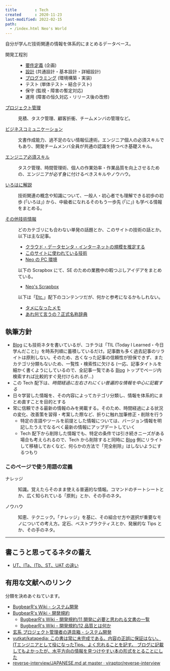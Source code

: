 ```yaml
---
title        : Tech
created      : 2020-11-23
last-modified: 2022-02-15
path:
  - /index.html Neo's World
---
```


自分が学んだ技術関連の情報を体系的にまとめるデータベース。

<dl>
  <dt>開発工程別</dt>
  <dd>
    <ul>
      <li><a href="./requirement-definition/index.html">要件定義</a> (企画)</li>
      <li><a href="./design/index.html">設計</a> (共通設計・基本設計・詳細設計)</li>
      <li><a href="./programming/index.html">プログラミング</a> (環境構築・実装)</li>
      <li>テスト (単体テスト・結合テスト)</li>
      <li>保守 (監視・障害の暫定対応)</li>
      <li>運用 (障害の恒久対応・リリース後の改修)</li>
    </ul>
  </dd>
  <dt><a href="./project-management/index.html">プロジェクト管理</a></dt>
  <dd>
    <p>見積、タスク管理、顧客折衝、チームメンバの管理など。</p>
  </dd>
  <dt><a href="./business-communication/index.html">ビジネスコミュニケーション</a></dt>
  <dd>
    <p>文書作成能力、過不足のない情報伝達術。エンジニア個人の必須スキルでもあり、開発チームメンバ全員が共通の認識を持つべき基礎スキル。</p>
  </dd>
  <dt><a href="./engineer-skills/index.html">エンジニア必須スキル</a></dt>
  <dd>
    <p>タスク管理、時間管理術、個人の作業効率・作業品質を向上させるための、エンジニアが必ず身に付けるべきスキルやノウハウ。</p>
  </dd>
  <dt><a href="./seventeen-explanation/index.html">いろはに解説</a></dt>
  <dd>
    <p>技術関連の概念や知識について、一般人・初心者でも理解できる初歩の初歩 (「いろは」) から、中級者になれるそのもう一歩先 (「に」) も学べる情報をまとめる。</p>
  </dd>
  <dt><a href="./others/index.html">その他技術情報</a></dt>
  <dd>
    <p>どのカテゴリにも合わない単発の話題とか、このサイトの技術の話とか。以下は主な記事。</p>
    <ul>
      <li><a href="./others/how-big-is-the-internet.html">クラウド・データセンタ・インターネットの規模を推定する</a></li>
      <li><a href="./others/tech-of-this-site.html">このサイトに使われている技術</a></li>
      <li><a href="./others/pc-environment.html">Neo の PC 環境</a></li>
    </ul>
    <p>以下の Scrapbox にて、SE のための業務中の暇つぶしアイデアをまとめている。</p>
    <ul>
      <li><a href="https://scrapbox.io/Neos21/">Neo's Scrapbox</a></li>
    </ul>
    <p>以下は「<a href="/etc/index.html">Etc.</a>」配下のコンテンツだが、何かと参考になるかもしれない。</p>
    <ul>
      <li><a href="/etc/memo-impressed.html">タメになったメモ</a></li>
      <li><a href="/etc/what-is-the-word.html">あれ何て言うの？正式名称辞典</a></li>
    </ul>
  </dd>
</dl>


## 執筆方針

- [Blog](/blog/index.html) にも技術ネタを書いているが、コチラは「TIL (Today I Learned・今日学んだこと)」を時系列順に蓄積しているだけ。記事数も多く過去記事のリライトは原則しない。そのため、古くなった記事の信頼性が担保できず、またカテゴリ分類もないため、一覧性・検索性に欠ける (一応、記事タイトルを細かく書くようにしているので、全記事一覧である [Blog](/blog/index.html) トップでページ内検索すれば比較的すぐ見付けられるが…)
- この Tech 配下は、_時間経過に左右されにくい普遍的な情報を中心に記載する_
- 日々学習した情報を、その内容によってカテゴリ分類し、情報を体系的にまとめ直すことを目的とする
- 常に信頼できる最新の情報のみを掲載する。そのため、時間経過による状況の変化、改善策を習得・考案した際など、折りに触れ加筆修正・削除を行う
  - 特定の言語やツールを前提とした情報については、バージョン情報を明記したうえでなるべく最新の情報にアップデートしていく
  - Tech 配下から削除した情報でも、特定の条件では引き続きニーズがある場合も考えられるので、Tech から削除すると同時に [Blog](/blog/index.html) 側にリライトして移植しておくなど、何らかの方法で「完全削除」はしないようにするつもり

### このページで使う用語の定義

<dl>
  <dt>ナレッジ</dt>
  <dd>
    <p>知識。覚えたらそのまま使える普遍的な情報。コマンドのチートシートとか、広く知られている「原則」とか、その手のネタ。</p>
  </dd>
  <dt>ノウハウ</dt>
  <dd>
    <p>知恵、テクニック。「ナレッジ」を基に、その組合せ方や選択が重要なモノについての考え方。定石、ベストプラクティスとか、発展的な Tips とか、その手のネタ。</p>
  </dd>
</dt>


---


## 書こうと思ってるネタの蓄え

- [UT、ITa、ITb、ST、UAT の違い](http://tooljp.com/windows/chigai/html/IT/UT-ITa-ITb-ST-UAT.html)


## 有用な文献へのリンク

分類を決めあぐねています。

- [BugbearR's Wiki - システム開発](http://www.bugbearr.jp/?%E3%82%B7%E3%82%B9%E3%83%86%E3%83%A0%E9%96%8B%E7%99%BA)
- [BugbearR's Wiki - 開発規約](http://www.bugbearr.jp/?%E9%96%8B%E7%99%BA%E8%A6%8F%E7%B4%84)
  - [BugbearR's Wiki - 開発規約/11 開発に必要と思われる文書の一覧](http://www.bugbearr.jp/?%E9%96%8B%E7%99%BA%E8%A6%8F%E7%B4%84%2F11)
  - [BugbearR's Wiki - 開発規約/12 品質とは何か](http://www.bugbearr.jp/?%E9%96%8B%E7%99%BA%E8%A6%8F%E7%B4%84%2F12)
- [玄系 プロジェクト管理者の道具箱 - システム開発](https://web.archive.org/web/20160718040728/http://www.h6.dion.ne.jp/~akn/pm/SystemDevelopment/SystemDevelopment.html)
- [yutkat/katapedia: この書は常に未完成である。内容の正誤に保証はない。 ITエンジニアとして役になったTips、よく忘れることを記す。 ブログに記載してもよかったが、水平方向の情報を見つけやすい本の形式をとることにした](https://github.com/yutkat/katapedia)
- [reverse-interview/JAPANESE.md at master · viraptor/reverse-interview](https://github.com/viraptor/reverse-interview/blob/master/translations/JAPANESE.md)

